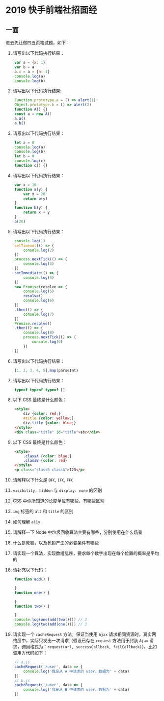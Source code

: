 # 2019 快手前端社招面经

## 一面

进去先让做四五页笔试题，如下：

1. 请写出以下代码执行结果：

```js
    var a = {x: 1}
    var b = a
    a.x = a = {n: 1}
    console.log(a)
    console.log(b)
```

2. 请写出以下代码执行结果:

```js
    Function.prototype.a = () => alert(1)
    Object.prototype.b = () => alert(2)
    function A() {}
    const a = new A()
    a.a()
    a.b()
```

3. 请写出以下代码执行结果：

```js
    let a = 0
    console.log(a)
    console.log(b)
    let b = 0
    console.log(c)
    function c() {}
```

4. 请写出以下代码执行结果：

```js
    var x = 10
    function a(y) {
        var x = 20
        return b(y)
    }
    function b(y) {
        return x + y
    }
    a(20)
```

5. 请写出以下代码执行结果：

```js
    console.log(1)
    setTimeout(() => {
        console.log(2)
    })
    process.nextTick(() => {
        console.log(3)
    })
    setImmediate(() => {
        console.log(4)
    })
    new Promise(resolve => {
        console.log(5)
        resolve()
        console.log(6)
    })
    .then(() => {
        console.log(7)
    })
    Promise.resolve()
    .then(() => {
        console.log(8)
        process.nextTick(() => {
            console.log(9)
        })
    })
```

6. 请写出以下代码执行结果：

```js
    [1, 2, 3, 4, 5].map(parseInt)
```

7. 请写出以下代码执行结果：

```js
    typeof typeof typeof []
```

8. 以下 CSS 最终是什么颜色：

```html
    <style>
        div {color: red;}
        #title {color: yellow;}
        div.title {color: blue;}
    </style>
    <div class="title" id="title">abc</div>
```

9. 以下 CSS 最终是什么颜色：

```html
    <style>
        .classA {color: blue;}
        .classB {color: red}
    </style>
    <p class="classB classA">123</p>
```

10. 请解释以下什么是 `BFC`, `IFC`, `FFC`

11. `visibility: hidden` 与 `display: none` 的区别

12. CSS 中你所知道的长度单位有哪些，有哪些区别

13. `img` 标签的 `alt` 和 `title` 的区别

14. 如何理解 `a11y`

15. 请解释一下 Node 中垃圾回收算法主要有哪些，分别使用在什么场景

16. 什么是死锁，以及死锁产生的必要条件有哪些

17. 请实现一个算法，实现数组乱序，要求每个数字出现在每个位置的概率是平均的

18. 请补充以下代码：

```js
    function add() {

    }
    function one() {

    }
    function two() {

    }
    console.log(one(add(two()))) // 3
    console.log(two(add(one()))) // 3
```

19. 请实现一个 `cacheRequest` 方法，保证当使用 `Ajax` 请求相同资源时，真实网络层中，实际只发出一次请求（假设已存在 `request` 方法用于封装 `Ajax` 请求，调用格式为：`request(url, successCallback, failCallback)`）。比如调用方代码如下：

```js
    // a.js
    cacheRequest('/user', data => {
        console.log('我是从 A 中请求的 user，数据为' + data)
    })
    // b.js
    cacheRequest('/user', data => {
        console.log('我是从 B 中请求的 user，数据为' + data)
    })
```